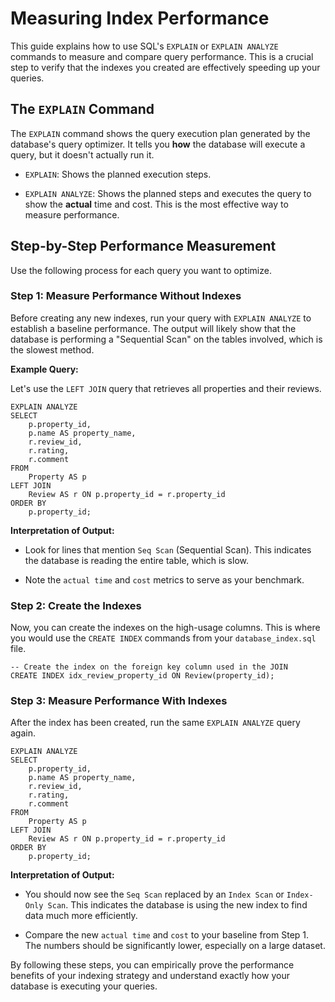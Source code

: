 
# Measuring Index Performance

This guide explains how to use SQL's `EXPLAIN` or `EXPLAIN ANALYZE` commands to measure and compare query performance. This is a crucial step to verify that the indexes you created are effectively speeding up your queries.

## The `EXPLAIN` Command

The `EXPLAIN` command shows the query execution plan generated by the database's query optimizer. It tells you **how** the database will execute a query, but it doesn't actually run it.

- `EXPLAIN`: Shows the planned execution steps.

- `EXPLAIN ANALYZE`: Shows the planned steps and executes the query to show the **actual** time and cost. This is the most effective way to measure performance.

## Step-by-Step Performance Measurement

Use the following process for each query you want to optimize.

### Step 1: Measure Performance Without Indexes

Before creating any new indexes, run your query with `EXPLAIN ANALYZE` to establish a baseline performance. The output will likely show that the database is performing a "Sequential Scan" on the tables involved, which is the slowest method.

**Example Query:**

Let's use the `LEFT JOIN` query that retrieves all properties and their reviews.

```
EXPLAIN ANALYZE
SELECT
    p.property_id,
    p.name AS property_name,
    r.review_id,
    r.rating,
    r.comment
FROM
    Property AS p
LEFT JOIN
    Review AS r ON p.property_id = r.property_id
ORDER BY
    p.property_id;

```

**Interpretation of Output:**

- Look for lines that mention `Seq Scan` (Sequential Scan). This indicates the database is reading the entire table, which is slow.

- Note the `actual time` and `cost` metrics to serve as your benchmark.

### Step 2: Create the Indexes

Now, you can create the indexes on the high-usage columns. This is where you would use the `CREATE INDEX` commands from your `database_index.sql` file.

```
-- Create the index on the foreign key column used in the JOIN
CREATE INDEX idx_review_property_id ON Review(property_id);

```

### Step 3: Measure Performance With Indexes

After the index has been created, run the same `EXPLAIN ANALYZE` query again.

```
EXPLAIN ANALYZE
SELECT
    p.property_id,
    p.name AS property_name,
    r.review_id,
    r.rating,
    r.comment
FROM
    Property AS p
LEFT JOIN
    Review AS r ON p.property_id = r.property_id
ORDER BY
    p.property_id;

```

**Interpretation of Output:**

- You should now see the `Seq Scan` replaced by an `Index Scan` or `Index-Only Scan`. This indicates the database is using the new index to find data much more efficiently.

- Compare the new `actual time` and `cost` to your baseline from Step 1. The numbers should be significantly lower, especially on a large dataset.

By following these steps, you can empirically prove the performance benefits of your indexing strategy and understand exactly how your database is executing your queries.
